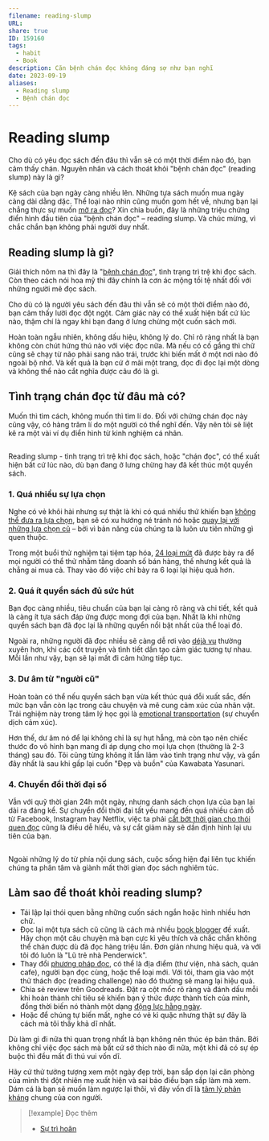 ```yaml
---
filename: reading-slump
URL: 
share: true
ID: 159160
tags:
  - habit
  - Book
description: Căn bệnh chán đọc không đáng sợ như bạn nghĩ
date: 2023-09-19
aliases:
  - Reading slump
  - Bệnh chán đọc
---
```


# Reading slump
Cho dù có yêu đọc sách đến đâu thì vẫn sẽ có một thời điểm nào đó, bạn cảm thấy chán. Nguyên nhân và cách thoát khỏi "bệnh chán đọc" (reading slump) này là gì?

Kệ sách của bạn ngày càng nhiều lên. Những tựa sách muốn mua ngày càng dài dằng dặc. Thể loại nào nhìn cũng muốn gom hết về, nhưng bạn lại chẳng thực sự muốn [mở ra đọc](https://vietcetera.com/vn/lam-sao-de-hinh-thanh-thoi-quen-doc-sach)? Xin chia buồn, đây là những triệu chứng điển hình đầu tiên của "bệnh chán đọc" – reading slump. Và chúc mừng, vì chắc chắn bạn không phải người duy nhất.

## Reading slump là gì?

Giải thích nôm na thì đây là "[bệnh chán đọc](https://www.urbandictionary.com/define.php?term=reading%20slump)", tình trạng trì trệ khi đọc sách. Còn theo cách nói hoa mỹ thì đây chính là cơn ác mộng tồi tệ nhất đối với những người mê đọc sách.

Cho dù có là người yêu sách đến đâu thì vẫn sẽ có một thời điểm nào đó, bạn cảm thấy lười đọc đột ngột. Cảm giác này có thể xuất hiện bất cứ lúc nào, thậm chí là ngay khi bạn đang ở lưng chừng một cuốn sách mới.

Hoàn toàn ngẫu nhiên, không dấu hiệu, không lý do. Chỉ rõ ràng nhất là bạn không còn chút hứng thú nào với việc đọc nữa. Mà nếu có cố gắng thì chữ cũng sẽ chạy từ não phải sang não trái, trước khi biến mất ở một nơi nào đó ngoài bộ nhớ. Và kết quả là bạn cứ ở mãi một trang, đọc đi đọc lại một dòng và không thể nào cắt nghĩa được câu đó là gì.

## Tình trạng chán đọc từ đâu mà có?

Muốn thì tìm cách, không muốn thì tìm lí do. Đối với chứng chán đọc này cũng vậy, có hàng trăm lí do một người có thể nghĩ đến. Vậy nên tôi sẽ liệt kê ra một vài ví dụ điển hình từ kinh nghiệm cá nhân.

![Reading slump 1](data:image/gif;base64,R0lGODlhAQABAAAAACH5BAEKAAEALAAAAAABAAEAAAICTAEAOw== "Reading slump - tình trạng trì trệ khi đọc sách hoặc chán đọc có thể xuất hiện bất cứ lúc nào dù bạn đang ở lưng chừng hay đã kết thúc một quyển sách")

Reading slump - tình trạng trì trệ khi đọc sách, hoặc "chán đọc", có thể xuất hiện bất cứ lúc nào, dù bạn đang ở lưng chừng hay đã kết thúc một quyển sách.

### 1. Quá nhiều sự lựa chọn

Nghe có vẻ khôi hài nhưng sự thật là khi có quá nhiều thứ khiến bạn [không thể đưa ra lựa chọn](https://vietcetera.com/vn/2-cam-bay-tam-ly-thuong-gap-va-cach-khac-phuc), bạn sẽ có xu hướng né tránh nó hoặc [quay lại với những lựa chọn cũ](https://vietcetera.com/vn/vi-sao-ta-xem-lai-phim-cu-ma-khong-bao-gio-chan) – bởi vì bản năng của chúng ta là luôn ưu tiên những gì quen thuộc.

Trong một buổi thử nghiệm tại tiệm tạp hóa, [24 loại mứt](https://www.businessinsider.com/why-too-much-choice-is-bad-2018-10) đã được bày ra để mọi người có thể thử nhằm tăng doanh số bán hàng, thế nhưng kết quả là chẳng ai mua cả. Thay vào đó việc chỉ bày ra 6 loại lại hiệu quả hơn.

### 2. Quá ít quyển sách đủ sức hút

Bạn đọc càng nhiều, tiêu chuẩn của bạn lại càng rõ ràng và chi tiết, kết quả là càng ít tựa sách đáp ứng được mong đợi của bạn. Nhất là khi những quyển sách bạn đã đọc lại là những quyển nổi bật nhất của thể loại đó.

Ngoài ra, những người đã đọc nhiều sẽ càng dễ rơi vào [déjà vu](https://vietcetera.com/vn/bo-nao-deja-vu-lay-nhung-canh-tuong-quen-thuoc-do-tu-dau) thường xuyên hơn, khi các cốt truyện và tình tiết dần tạo cảm giác tương tự nhau. Mỗi lần như vậy, bạn sẽ lại mất đi cảm hứng tiếp tục.

### 3. Dư âm từ "người cũ"

Hoàn toàn có thể nếu quyển sách bạn vừa kết thúc quá đỗi xuất sắc, đến mức bạn vẫn còn lạc trong câu chuyện và mê cung cảm xúc của nhân vật. Trải nghiệm này trong tâm lý học gọi là [emotional transportation](https://bookriot.com/psychology-of-a-book-hangover/) (sự chuyển dịch cảm xúc).

Hơn thế, dư âm nó để lại không chỉ là sự hụt hẫng, mà còn tạo nên chiếc thước đo vô hình bạn mang đi áp dụng cho mọi lựa chọn (thường là 2-3 tháng) sau đó. Tôi cũng từng không ít lần lâm vào tình trạng như vậy, và gần đây nhất là sau khi gấp lại cuốn "Đẹp và buồn" của Kawabata Yasunari.

### 4. Chuyển đổi thời đại số

Vẫn với quỹ thời gian 24h một ngày, nhưng danh sách chọn lựa của bạn lại dài ra đáng kể. Sự chuyển đổi thời đại tất yếu mang đến quá nhiều cám dỗ từ Facebook, Instagram hay Netflix, việc ta phải [cắt bớt thời gian cho thói quen đọc](https://vietcetera.com/vn/co-that-la-ta-qua-ban-ron-de-doc) cũng là điều dễ hiểu, và sự cắt giảm này sẽ dần định hình lại ưu tiên của bạn.

![Reading slump 2](data:image/gif;base64,R0lGODlhAQABAAAAACH5BAEKAAEALAAAAAABAAEAAAICTAEAOw== "Ngoài những lý do từ phía nội dung sách cuộc sống hiện đại liên tục khiến chúng ta phân tâm và giành mất thời gian đọc sách nghiêm túc")

Ngoài những lý do từ phía nội dung sách, cuộc sống hiện đại liên tục khiến chúng ta phân tâm và giành mất thời gian đọc sách nghiêm túc.

## Làm sao để thoát khỏi reading slump?

- Tái lập lại thói quen bằng những cuốn sách ngắn hoặc hình nhiều hơn chữ.
- Đọc lại một tựa sách cũ cũng là cách mà nhiều [book blogger](https://www.bustle.com/p/how-can-you-beat-a-book-slump-9-literary-professionals-share-their-tips-tricks-16172224) đề xuất. Hãy chọn một câu chuyện mà bạn cực kì yêu thích và chắc chắn không thể chán được dù đã đọc hàng triệu lần. Đơn giản nhưng hiệu quả, và với tôi đó luôn là "Lũ trẻ nhà Penderwick".
- Thay đổi [phương pháp đọc](https://www.penguin.co.uk/articles/2019/jul/how-to-get-out-of-a-reading-slump.html), có thể là địa điểm (thư viện, nhà sách, quán cafe), người bạn đọc cùng, hoặc thể loại mới. Với tôi, tham gia vào một thử thách đọc (reading challenge) nào đó thường sẽ mang lại hiệu quả.
- Chia sẻ review trên Goodreads. Đặt ra cột mốc rõ ràng và đánh dấu mỗi khi hoàn thành chỉ tiêu sẽ khiến bạn ý thức được thành tích của mình, đồng thời biến nó thành một dạng [động lực hằng ngày](https://vietcetera.com/vn/dung-tim-them-dong-luc-nua-dieu-ban-can-la-xay-dung-thoi-quen).
- Hoặc để chúng tự biến mất, nghe có vẻ kì quặc nhưng thật sự đây là cách mà tôi thấy khả dĩ nhất.

Dù làm gì đi nữa thì quan trọng nhất là bạn không nên thúc ép bản thân. Bởi không chỉ việc đọc sách mà bất cứ sở thích nào đi nữa, một khi đã có sự ép buộc thì đều mất đi thú vui vốn dĩ.

Hãy cứ thử tưởng tượng xem một ngày đẹp trời, bạn sắp dọn lại căn phòng của mình thì đột nhiên mẹ xuất hiện và sai bảo điều bạn sắp làm mà xem. Dám cá là bạn sẽ muốn làm ngược lại thôi, vì đây vốn dĩ là [tâm lý phản kháng](https://vietcetera.com/vn/vi-sao-ta-khong-thich-nguoi-khac-bao-minh-phai-lam-gi) chung của con người.

> [!example] Đọc thêm
> - [Sự trì hoãn](./su-tri-hoan.md)
